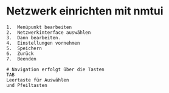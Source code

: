 # Netzwerk einrichten mit nmtui 

```
1.  Menüpunkt bearbeiten
2.  Netzwerkinterface auswählen 
3.  Dann bearbeiten.
4.  Einstellungen vornehmen
5.  Speichern 
6.  Zurück
7.  Beenden

# Navigation erfolgt über die Tasten
TAB 
Leertaste für Auswählen 
und Pfeiltasten 
```
